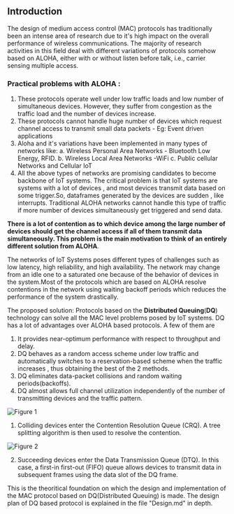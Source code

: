 ## Introduction

The design of medium access control (MAC) protocols has traditionally been an intense area of research due to it's high impact on the overall performance of wireless communications. The majority of research activities in this field deal with different variations of protocols somehow based on ALOHA, either with or without listen before talk, i.e., carrier sensing multiple access.

### Practical problems with ALOHA :
1. These protocols operate well under low traffic loads and low number of simultaneous devices. However, they suffer from congestion as the traffic load and the number of devices increase.
2. These protocols cannot handle huge number of devices which request channel access to transmit small data packets - Eg: Event driven applications
3. Aloha and it's variations have been implemented in many types of networks like:
	a. Wireless Personal Area Networks - Bluetooth Low Energy, RFID.
	b. Wireless Local Area Networks -WiFi
	c. Public cellular Networks and Cellular IoT
4. All the above types of networks are promising candidates to become backbone of IoT systems. The critical problem is that IoT systems are systems with a lot of devices , and most devices transmit data based on some trigger.So, dataframes generated by the devices are sudden , like interrupts.
Traditional ALOHA networks cannot handle this type of traffic if more number of devices simultaneously get triggered and send data.

**There is a lot of contention as to which device among the large number of devices should get the channel access if all of them transmit data simultaneously. This problem is the main motivation to think of an entirely different solution from ALOHA**.

The networks of IoT Systems poses different types of challenges such as low latency, high reliability, and high availability. The network may change from an idle one to a saturated one because of the behavior of devices in the system.Most of the protocols which are based on ALOHA resolve contentions in the network using waiting backoff periods which reduces the performance of the system drastically.

The proposed solution:
	Protocols based on the **Distributed Queuing**(**DQ**) technology can solve all the MAC level problems posed by IoT systems.
DQ has a lot of advantages over ALOHA based protocols. A few of them are

1. It provides near-optimum performance with respect to throughput and delay.
2. DQ behaves as a random access scheme under low traffic and automatically switches to a reservation-based scheme when the traffic increases , thus obtaining the best of the 2 methods.
3. DQ eliminates data-packet collisions and random waiting periods(backoffs).
4. DQ almost allows full channel utilization independently of the number of transmitting devices and the traffic pattern.


![Figure 1](https://i.imgur.com/evEQWzJ.png)
1) Colliding devices enter the Contention Resolution Queue (CRQ). A tree splitting algorithm is then used to resolve the contention.

![Figure 2](https://i.imgur.com/3r2igQS.png)

2) Succeeding devices enter the Data Transmission Queue (DTQ). In this case, a first-in first-out (FIFO) queue allows devices to transmit data in subsequent
frames using the data slot of the DQ frame.


This is the theoritical foundation on which the design and implementation of the MAC protocol based on DQ(Distributed Queuing) is made.
The design plan of DQ based protocol is explained in the file "Design.md" in depth.
